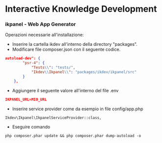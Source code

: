 # Interactive Knowledge Development
### ikpanel - Web App Generator

Operazioni necessarie all'installazione:
* Inserire la cartella ikdev all'interno della directory "packages".
* Modificare file composer.json con il seguente codice.

``` json
autoload-dev": {
        "psr-4": {
            "Tests\\": "tests/",
            "Ikdev\\Ikpanel\\": "packages/ikdev/ikpanel/src"
        }
    },
```

* Aggiungere il seguente valore all'interno del file .env

``` json
IKPANEL_URL=MIO_URL
```

* Inserire service provider come da esempio in file config/app.php
```
Ikdev\Ikpanel\IkpanelServiceProvider::class,
```

* Eseguire comando 
```
php composer.phar update && php composer.phar dump-autoload -o
```